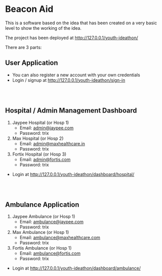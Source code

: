 # Beacon Aid

This is a software based on the idea that has been created on a very basic level to show the working of the idea.

The project has been deployed at http://127.0.0.1/youth-ideathon/

There are 3 parts:
## User Application
- You can also register a new account with your own credentials
- Login / signup at http://127.0.0.1/youth-ideathon/sign-in


<br><br>
## Hospital / Admin Management Dashboard
1. Jaypee Hospital (or Hosp 1)
    - Email: admin@jaypee.com
    - Password: trix
2. Max Hospital (or Hosp 2)
    - Email: admin@maxhealthcare.in
    - Password: trix
3. Fortix Hospital (or Hosp 3)
    - Email: admin@fortis.com
    - Password: trix
- Login at http://127.0.0.1/youth-ideathon/dashboard/hospital/

<br><br>



## Ambulance Application
1. Jaypee Ambulance (or Hosp 1)
    - Email: ambulance@jaypee.com
    - Password: trix
2. Max Ambulance (or Hosp 1)
    - Email: ambulance@maxhealthcare.com
    - Password: trix
3. Fortis Ambulance (or Hosp 1)
    - Email: ambulance@fortis.com
    - Password: trix
- Login at http://127.0.0.1/youth-ideathon/dashboard/ambulance/
